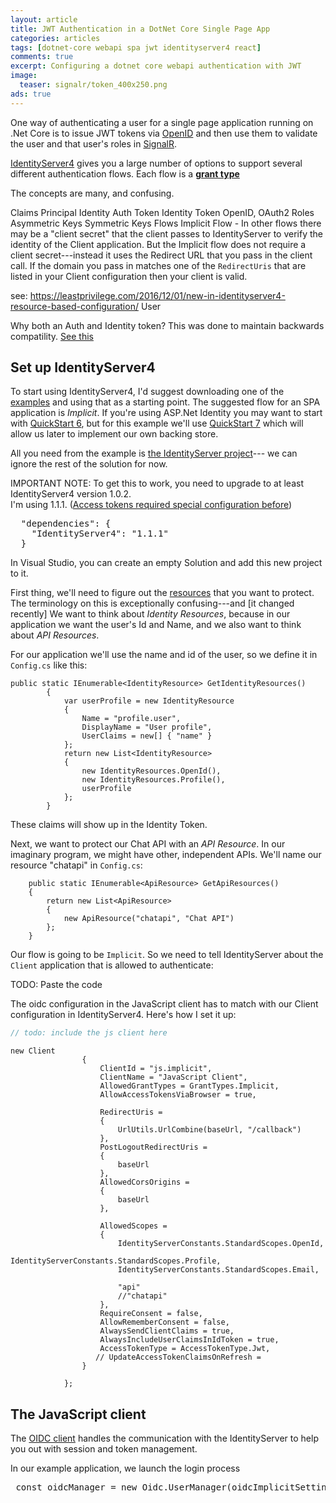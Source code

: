 ```yaml
---
layout: article
title: JWT Authentication in a DotNet Core Single Page App 
categories: articles
tags: [dotnet-core webapi spa jwt identityserver4 react]
comments: true
excerpt: Configuring a dotnet core webapi authentication with JWT
image: 
  teaser: signalr/token_400x250.png
ads: true
---
```





One way of authenticating a user for a single page application running on .Net Core
is to issue JWT tokens via [OpenID](http://openid.net/connect/) and then use them to validate 
the user and that user's roles in [SignalR](https://www.asp.net/signalr).

[IdentityServer4](http://docs.identityserver.io/en/release/) gives you a large number
of options to support several different authentication flows.  Each flow is a 
[**grant type**](http://docs.identityserver.io/en/release/topics/grant_types.html)

The concepts are many, and confusing.  

Claims
Principal
Identity
Auth Token
Identity Token
OpenID, OAuth2
Roles
Asymmetric Keys
Symmetric Keys
Flows
Implicit Flow - In other flows there may be a "client secret" that the client passes to IdentityServer to 
verify the identity of the Client application.  But the Implicit flow does not require a client secret---instead
it uses the Redirect URL that you pass in the client call.  If the domain you pass in matches one of the `RedirectUris`
that are listed in your Client configuration then your client is valid.

see: https://leastprivilege.com/2016/12/01/new-in-identityserver4-resource-based-configuration/
User

Why both an Auth and Identity token?  This was done to maintain backwards compatility.  [See this](http://www.thread-safe.com/2011/11/openid-connect-tale-of-two-tokens.html)


## Set up IdentityServer4

To start using IdentityServer4, I'd suggest downloading one of the 
[examples](https://github.com/IdentityServer/IdentityServer4.Samples) and using that 
as a starting point.  The suggested flow for an SPA application is _Implicit_.  If 
you're using ASP.Net Identity you may want to start with 
[QuickStart 6](https://github.com/IdentityServer/IdentityServer4.Samples/tree/dev/Quickstarts/6_AspNetIdentity),
but for this example we'll use [QuickStart 7](https://github.com/IdentityServer/IdentityServer4.Samples/tree/dev/Quickstarts/7_JavaScriptClient)
which will allow us later to implement our own backing store.

All you need from the example is 
[the IdentityServer project](https://github.com/IdentityServer/IdentityServer4.Samples/tree/dev/Quickstarts/7_JavaScriptClient/src/QuickstartIdentityServer)---
we can ignore the rest of the solution for now.

IMPORTANT NOTE: To get this to work, you need to upgrade to at least IdentityServer4 version 1.0.2.  
I'm using 1.1.1.
([Access tokens required special configuration before](http://stackoverflow.com/questions/41664604/claims-for-identityserver4-user-not-included-in-jwt-and-not-sent-to-web-api))

<pre>
  "dependencies": {
    "IdentityServer4": "1.1.1"
  }
</pre>

In Visual Studio, you can create an empty Solution and add this new project to it.

First thing, we'll need to figure out the [resources](http://docs.identityserver.io/en/release/configuration/resources.html) 
that you want to protect.  The terminology on this is exceptionally confusing---and [it changed recently]
We want to think about _Identity Resources_, because in our application we want the user's Id and Name,
and we also want to think about _API Resources_.  

For our application we'll use the name and id of the user, so we define it in `Config.cs` like this:


    public static IEnumerable<IdentityResource> GetIdentityResources()
            {
                var userProfile = new IdentityResource
                {
                    Name = "profile.user",
                    DisplayName = "User profile",
                    UserClaims = new[] { "name" }
                };
                return new List<IdentityResource>
                {
                    new IdentityResources.OpenId(),
                    new IdentityResources.Profile(),
                    userProfile
                };
            }

These claims will show up in the Identity Token.  

Next, we want to protect our Chat API with an _API Resource_.  In our imaginary program, we might have other, independent
APIs.  We'll name our resource "chatapi" in `Config.cs`:

        public static IEnumerable<ApiResource> GetApiResources()
        {
            return new List<ApiResource>
            {
                new ApiResource("chatapi", "Chat API")
            };
        }

Our flow is going to be `Implicit`.  So we need to tell IdentityServer about the `Client`
application that is allowed to authenticate:

TODO: Paste the code

The oidc configuration in the JavaScript client has to match with our Client configuration
in IdentityServer4.  Here's how I set it up:

```javascript
// todo: include the js client here

```

    new Client
                    {
                        ClientId = "js.implicit",
                        ClientName = "JavaScript Client",
                        AllowedGrantTypes = GrantTypes.Implicit,
                        AllowAccessTokensViaBrowser = true,
    
                        RedirectUris =
                        {
                            UrlUtils.UrlCombine(baseUrl, "/callback")
                        },
                        PostLogoutRedirectUris =
                        {
                            baseUrl
                        },
                        AllowedCorsOrigins =
                        {
                            baseUrl
                        },
    
                        AllowedScopes =
                        {
                            IdentityServerConstants.StandardScopes.OpenId,
                            IdentityServerConstants.StandardScopes.Profile,
                            IdentityServerConstants.StandardScopes.Email,
                            
                            "api"
                            //"chatapi"
                        },
                        RequireConsent = false,
                        AllowRememberConsent = false,                    
                        AlwaysSendClientClaims = true,
                        AlwaysIncludeUserClaimsInIdToken = true,
                        AccessTokenType = AccessTokenType.Jwt,
                       // UpdateAccessTokenClaimsOnRefresh = 
                    }
    
                };

## The JavaScript client

The [OIDC client](https://github.com/IdentityModel/oidc-client-js) handles the communication with the 
IdentityServer to help you out with session and token management.

In our example application, we launch the login process

<pre>
 const oidcManager = new Oidc.UserManager(oidcImplicitSettings);
</pre> 
